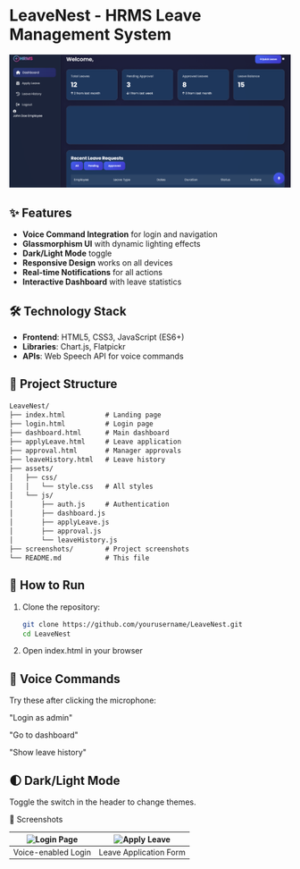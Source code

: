 # LeaveNest - HRMS Leave Management System

![LeaveNest Screenshot](./screenshots/dashboard.png)

## ✨ Features
- **Voice Command Integration** for login and navigation
- **Glassmorphism UI** with dynamic lighting effects
- **Dark/Light Mode** toggle
- **Responsive Design** works on all devices
- **Real-time Notifications** for all actions
- **Interactive Dashboard** with leave statistics

## 🛠 Technology Stack
- **Frontend**: HTML5, CSS3, JavaScript (ES6+)
- **Libraries**: Chart.js, Flatpickr
- **APIs**: Web Speech API for voice commands

## 📂 Project Structure
```
LeaveNest/
├── index.html          # Landing page
├── login.html          # Login page
├── dashboard.html      # Main dashboard
├── applyLeave.html     # Leave application
├── approval.html       # Manager approvals
├── leaveHistory.html   # Leave history
├── assets/
│   ├── css/
│   │   └── style.css   # All styles
│   └── js/
│       ├── auth.js     # Authentication
│       ├── dashboard.js
│       ├── applyLeave.js
│       ├── approval.js
│       └── leaveHistory.js
├── screenshots/        # Project screenshots
└── README.md           # This file
```

## 🚀 How to Run
1. Clone the repository:
   ```bash
   git clone https://github.com/yourusername/LeaveNest.git
   cd LeaveNest


2. Open index.html in your browser


## 🎤 Voice Commands
Try these after clicking the microphone:

"Login as admin"

"Go to dashboard"

"Show leave history"


## 🌓 Dark/Light Mode
Toggle the switch in the header to change themes.


📸 Screenshots

| ![Login Page](./screenshots/login.png) | ![Apply Leave](./screenshots/apply-leave.png) |
|----------------------------------------|-----------------------------------------------|
| Voice-enabled Login                    | Leave Application Form                        |
